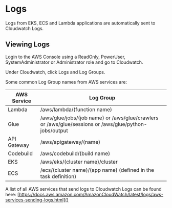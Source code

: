 # Logs

Logs from EKS, ECS and Lambda applications are automatically sent to Cloudwatch Logs.

## Viewing Logs

Login to the AWS Console using a ReadOnly, PowerUser, SystemAdministrator or Administrator role and go to Cloudwatch.

Under Cloudwatch, click Logs and Log Groups.

Some common Log Group names from AWS services are:

| AWS Service | Log Group |
| ----------- | --------- |
| Lambda | /aws/lambda/(function name) |
| Glue | /aws/glue/jobs/(job name) or /aws/glue/crawlers or /aws/glue/sessions or /aws/glue/python-jobs/output |
| API Gateway | /aws/apigateway/(name) |
| Codebuild | /aws/codebuild/(build name) |
| EKS | /aws/eks/(cluster name)/cluster |
| ECS | /ecs/(cluster name)/(app name) (defined in the task definition) |

A list of all AWS services that send logs to Cloudwatch Logs can be found here: [https://docs.aws.amazon.com/AmazonCloudWatch/latest/logs/aws-services-sending-logs.html]()
